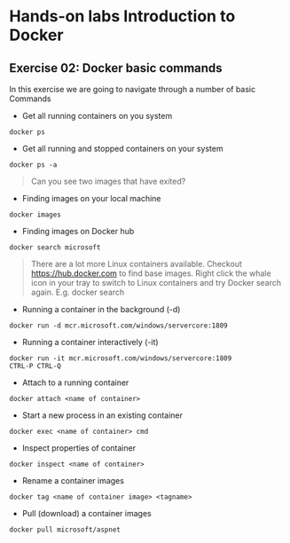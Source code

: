 # Hands-on labs Introduction to Docker

## Exercise 02: Docker basic commands
In this exercise we are going to navigate through a number of basic Commands

- Get all running containers on you system
```
docker ps
```

- Get all running and stopped containers on your system
```
docker ps -a 
```

> Can you see two images that have exited?

- Finding images on your local machine
```
docker images
```

- Finding images on Docker hub
```
docker search microsoft
```
> There are a lot more Linux containers available. Checkout https://hub.docker.com to find base images. Right click the whale icon in your tray to switch to Linux containers and try Docker search <product> again. E.g. docker search   

- Running a container in the background (-d)
```
docker run -d mcr.microsoft.com/windows/servercore:1809
```

- Running a container interactively (-it)
```
docker run -it mcr.microsoft.com/windows/servercore:1809
CTRL-P CTRL-Q
```

- Attach to a running container
```
docker attach <name of container>
```

- Start a new process in an existing container
```
docker exec <name of container> cmd
```

- Inspect properties of container
```
docker inspect <name of container>
```

- Rename a container images
```
docker tag <name of container image> <tagname>
```
- Pull (download) a container images
```
docker pull microsoft/aspnet
```
 